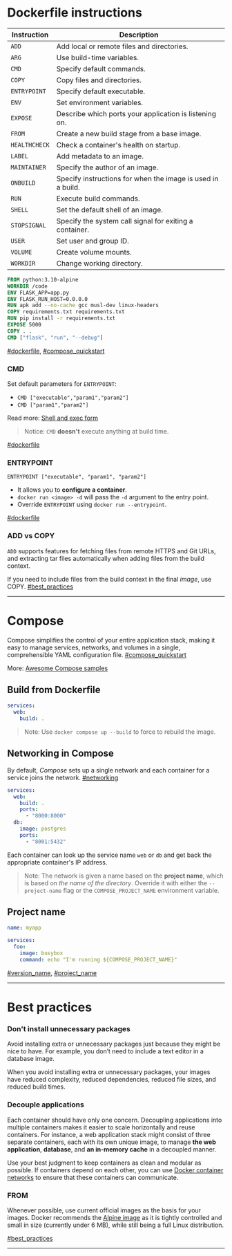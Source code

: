 # Dockerfile instructions

| Instruction   | Description                                 |
| ------------- | ------------------------------------------- |
| `ADD`         | Add local or remote files and directories.  |
| `ARG`         | Use build-time variables.                   |
| `CMD`         | Specify default commands.                   |
| `COPY`        | Copy files and directories.                 |
| `ENTRYPOINT`  | Specify default executable.                 |
| `ENV`         | Set environment variables.                  |
| `EXPOSE`      | Describe which ports your application is listening on. |
| `FROM`        | Create a new build stage from a base image. |
| `HEALTHCHECK` | Check a container's health on startup.      |
| `LABEL`       | Add metadata to an image.                   |
| `MAINTAINER`  | Specify the author of an image.             |
| `ONBUILD`     | Specify instructions for when the image is used in a build. |
| `RUN`         | Execute build commands.                     |
| `SHELL`       | Set the default shell of an image.          |
| `STOPSIGNAL`  | Specify the system call signal for exiting a container. |
| `USER`        | Set user and group ID.                      |
| `VOLUME`      | Create volume mounts.                       |
| `WORKDIR`     | Change working directory.                   |


```dockerfile
FROM python:3.10-alpine
WORKDIR /code
ENV FLASK_APP=app.py
ENV FLASK_RUN_HOST=0.0.0.0
RUN apk add --no-cache gcc musl-dev linux-headers
COPY requirements.txt requirements.txt
RUN pip install -r requirements.txt
EXPOSE 5000
COPY . .
CMD ["flask", "run", "--debug"]
```

[#dockerfile][dockerfile], [#compose_quickstart][gettingstarted]

### CMD

Set default parameters for `ENTRYPOINT`:

- `CMD ["executable","param1","param2"]`
- `CMD ["param1","param2"]`

Read more: [Shell and exec form][shell_exec]

> Notice: `CMD` **doesn't** execute anything at build time.

[#dockerfile][dockerfile]

### ENTRYPOINT

```
ENTRYPOINT ["executable", "param1", "param2"]
```

- It allows you to **configure a container**.
- `docker run <image> -d` will pass the `-d` argument to the entry point.
- Override `ENTRYPOINT` using `docker run --entrypoint`.

[#dockerfile][dockerfile]

### ADD vs COPY

`ADD` supports features for fetching files from remote HTTPS and Git URLs, and extracting tar files automatically when adding files from the build context.

If you need to include files from the build context in the final _image_, use COPY. [#best_practices][best]

---

# Compose

Compose simplifies the control of your entire application stack, making it easy to manage services, networks, and volumes in a single, comprehensible YAML configuration file. [#compose_quickstart][gettingstarted]

More: [Awesome Compose samples][awecompose]

## Build from Dockerfile

```yaml
services:
  web:
    build: .
```

> Note: Use `docker compose up --build` to force to rebuild the image.

## Networking in Compose

By default, _Compose_ sets up a single network and each container for a service joins the network. [#networking][networking]

```yaml
services:
  web:
    build: .
    ports:
      - "8000:8000"
  db:
    image: postgres
    ports:
      - "8001:5432"
```

Each container can look up the service name `web` or `db` and get back the appropriate container's IP address.

> Note: The network is given a name based on the **project name**, which is based on _the name of the directory_. Override it with either the `--project-name` flag or the `COMPOSE_PROJECT_NAME` environment variable.

## Project name

```yaml
name: myapp

services:
  foo:
    image: busybox
    command: echo "I'm running ${COMPOSE_PROJECT_NAME}"
```

[#version_name][vername], [#project_name][proname]

---

# Best practices

### Don't install unnecessary packages

Avoid installing extra or unnecessary packages just because they might be nice to have. For example, you don’t need to include a text editor in a database image.

When you avoid installing extra or unnecessary packages, your images have reduced complexity, reduced dependencies, reduced file sizes, and reduced build times.

### Decouple applications

Each container should have only one concern. Decoupling applications into multiple containers makes it easier to scale horizontally and reuse containers. For instance, a web application stack might consist of three separate containers, each with its own unique image, to manage **the web application**, **database**, and **an in-memory cache** in a decoupled manner.

Use your best judgment to keep containers as clean and modular as possible. If containers depend on each other, you can use [Docker container networks][network] to ensure that these containers can communicate.

### FROM

Whenever possible, use current official images as the basis for your images. Docker recommends the [Alpine image][alpine] as it is tightly controlled and small in size (currently under 6 MB), while still being a full Linux distribution.

[#best_practices][best]

---

[dockerfile]: https://docs.docker.com/reference/dockerfile/
[shell_exec]: https://docs.docker.com/reference/dockerfile/#shell-and-exec-form
[gettingstarted]: https://docs.docker.com/compose/gettingstarted/
[networking]: https://docs.docker.com/compose/how-tos/networking/
[proname]: https://docs.docker.com/compose/how-tos/project-name/
[vername]: https://docs.docker.com/reference/compose-file/version-and-name/
[comhist]: https://docs.docker.com/compose/intro/history/
[volumes]: https://docs.docker.com/engine/storage/volumes/
[bind]: https://docs.docker.com/engine/storage/bind-mounts/
[network]: https://docs.docker.com/engine/network/
[alpine]: https://hub.docker.com/_/alpine/
[best]: https://docs.docker.com/build/building/best-practices/
[mysqlentry]: https://github.com/docker-library/mysql/blob/master/8.4/docker-entrypoint.sh
[awecompose]: https://github.com/docker/awesome-compose
